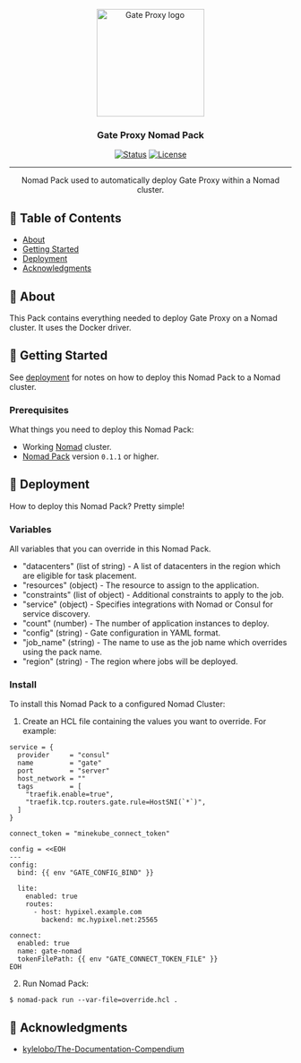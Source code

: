 <p align="center">
  <a href="https://gate.minekube.com/" rel="noopener">
  <img width=192px src="https://gate.minekube.com/minekube-logo.png" alt="Gate Proxy logo"></a>
</p>

<h3 align="center">Gate Proxy Nomad Pack</h3>

<div align="center">

[![Status](https://img.shields.io/badge/status-active-success.svg)]()
[![License](https://img.shields.io/badge/license-MIT-blue.svg)](/LICENSE)

</div>

---

<p align="center"> Nomad Pack used to automatically deploy Gate Proxy within a Nomad cluster.
    <br> 
</p>

## 📝 Table of Contents

- [About](#about)
- [Getting Started](#getting_started)
- [Deployment](#deployment)
- [Acknowledgments](#acknowledgement)

## 🧐 About <a name = "about"></a>

This Pack contains everything needed to deploy Gate Proxy on a Nomad cluster. It uses the Docker driver.

## 🏁 Getting Started <a name = "getting_started"></a>

See [deployment](#deployment) for notes on how to deploy this Nomad Pack to a Nomad cluster.

### Prerequisites

What things you need to deploy this Nomad Pack:

- Working [Nomad](https://www.nomadproject.io/) cluster.
- [Nomad Pack](https://github.com/hashicorp/nomad-pack) version `0.1.1` or higher.

## 🚀 Deployment <a name = "deployment"></a>

How to deploy this Nomad Pack? Pretty simple!

### Variables

All variables that you can override in this Nomad Pack.

- "datacenters" (list of string) - A list of datacenters in the region which are eligible for task placement.
- "resources" (object) - The resource to assign to the application.
- "constraints" (list of object) - Additional constraints to apply to the job.
- "service" (object) - Specifies integrations with Nomad or Consul for service discovery.
- "count" (number) - The number of application instances to deploy.
- "config" (string) - Gate configuration in YAML format.
- "job_name" (string) - The name to use as the job name which overrides using the pack name.
- "region" (string) - The region where jobs will be deployed.

### Install

To install this Nomad Pack to a configured Nomad Cluster:

1. Create an HCL file containing the values you want to override. For example:

```hcl
service = {
  provider     = "consul"
  name         = "gate"
  port         = "server"
  host_network = ""
  tags         = [
    "traefik.enable=true",
    "traefik.tcp.routers.gate.rule=HostSNI(`*`)",
  ]
}

connect_token = "minekube_connect_token"

config = <<EOH
---
config:
  bind: {{ env "GATE_CONFIG_BIND" }}

  lite:
    enabled: true
    routes:
      - host: hypixel.example.com
        backend: mc.hypixel.net:25565

connect:
  enabled: true
  name: gate-nomad
  tokenFilePath: {{ env "GATE_CONNECT_TOKEN_FILE" }}
EOH

```

2. Run Nomad Pack:

```shell
$ nomad-pack run --var-file=override.hcl .
```

## 🎉 Acknowledgments <a name = "acknowledgments"></a>

- [kylelobo/The-Documentation-Compendium](https://github.com/kylelobo/The-Documentation-Compendium)
